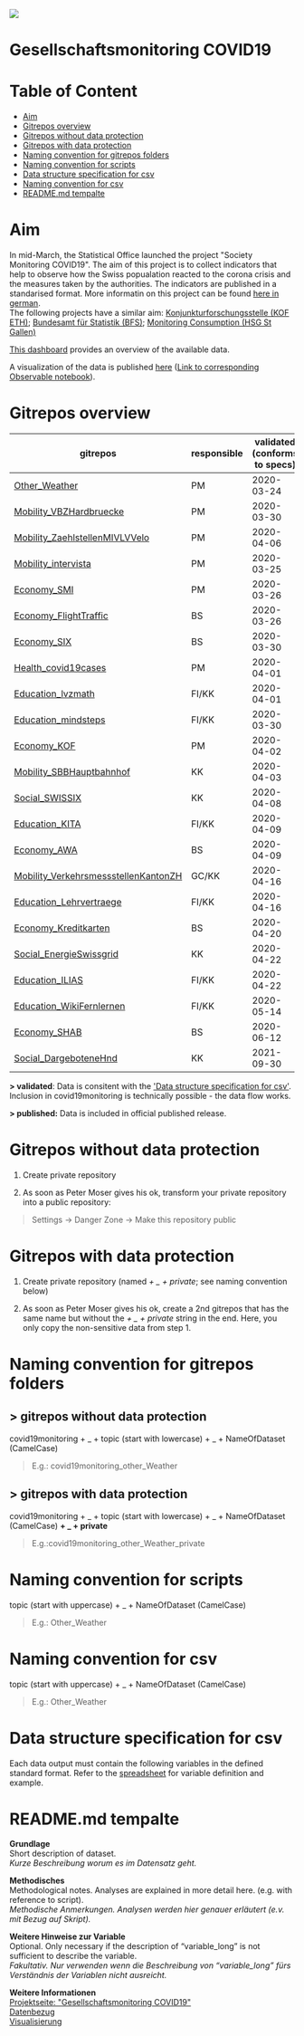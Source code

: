 ![](https://opendata.swiss/content/uploads/2016/02/kt_zh.png)

# Gesellschaftsmonitoring COVID19

# Table of Content

- [Aim](https://github.com/statistikZH/covid19monitoring/tree/master#aim) <br>
- [Gitrepos overview](https://github.com/statistikZH/covid19monitoring/tree/master#gitrepos-overview) <br>
- [Gitrepos without data protection](https://github.com/statistikZH/covid19monitoring/tree/master#gitrepos-without-data-protection) <br>
- [Gitrepos with data protection](https://github.com/statistikZH/covid19monitoring/tree/master#gitrepos-with-data-protection) <br>
- [Naming convention for gitrepos folders](https://github.com/statistikZH/covid19monitoring/tree/master#naming-convention-for-gitrepos-folders) <br>
- [Naming convention for scripts](https://github.com/statistikZH/covid19monitoring/tree/master#naming-convention-for-scripts) <br>
- [Data structure specification for csv](https://github.com/statistikZH/covid19monitoring/tree/master#data-structure-specification-for-csv) <br>
- [Naming convention for csv](https://github.com/statistikZH/covid19monitoring/blob/master/README.md#data-structure-specification-for-csv) <br>
- [README.md tempalte](https://github.com/statistikZH/covid19monitoring/tree/master#readmemd-tempalte) <br>

# Aim

In mid-March, the Statistical Office launched the project "Society Monitoring COVID19". The aim of this project is to collect indicators that help to observe how the Swiss popualation reacted to the corona crisis and the measures taken by the authorities. The indicators are published in a standarised format. More informatin on this project can be found [here in german](https://www.zh.ch/de/news-uebersicht/mitteilungen/2020/politik-staat/statistik/durch-die-krise-begleiten---gesellschaftsmonitoring-covid19-.html). <br>
The following projects have a similar aim: [Konjunkturforschungsstelle (KOF ETH)](https://kof.ethz.ch/prognosen-indikatoren/indikatoren.html); [Bundesamt für Statistik (BFS)](https://www.bfs.admin.ch/bfs/de/home/aktuell/covid-19.html);  [Monitoring Consumption (HSG St Gallen)](https://public.tableau.com/profile/monitoringconsumptionswitzerland#!/)<br>

[This dashboard](https://www.web.statistik.zh.ch/covid19_indikatoren_uebersicht/#/) provides an overview of the available data. <br>

A visualization of the data is published [here](https://www.web.statistik.zh.ch/cms_vis/covid19_indikatoren/) ([Link to corresponding Observable notebook](https://observablehq.com/@mmznrstat/monitoring-covid19-effekt)).

# Gitrepos overview

| gitrepos  | responsible | validated (conforms to specs) |first published| collected until|
| ------------- | ------------- | ------------- | ------------- |------------- |
| [Other_Weather](https://github.com/statistikZH/covid19monitoring_other_Weather)  | PM | 2020-03-24 |2020-03-31|ongoing|
| [Mobility_VBZHardbruecke](https://github.com/statistikZH/covid19monitoring_mobility_VBZHardbruecke) | PM | 2020-03-30 |2020-03-31|ongoing|
| [Mobility_ZaehlstellenMIVLVVelo](https://github.com/statistikZH/covid19monitoring_mobility_ZaehlstellenMIVLVVelo) | PM | 2020-04-06 |2020-04-07|ongoing|
| [Mobility_intervista](https://github.com/statistikZH/covid19monitoring_mobility_intervista)   | PM | 2020-03-25 |2020-03-31|4.7.2021|
| [Economy_SMI](https://github.com/statistikZH/covid19monitoring_economy_SMI)   | PM | 2020-03-26 |2020-03-31|ongoing|
| [Economy_FlightTraffic](https://github.com/statistikZH/covid19monitoring_economy_FlightTraffic)   | BS | 2020-03-26 |2020-03-31|2021-07-05|
| [Economy_SIX](https://github.com/statistikZH/covid19monitoring_economy_SIX)   | BS | 2020-03-30 |2020-03-31|ongoing|
| [Health_covid19cases](https://github.com/statistikZH/covid19monitoring_health_covid19cases)   | PM | 2020-04-01 |2020-04-02|ongoing|
| [Education_lvzmath](https://bildungsmonitoringzh.github.io/covid19_edu_lmvz_public/)   | FI/KK | 2020-04-01 |2020-04-05|ongoing|
| [Education_mindsteps](https://github.com/bildungsmonitoringZH/covid19_edu_mindsteps)   | FI/KK | 2020-03-30 |2020-03-31|ongoing|
| [Economy_KOF](https://github.com/statistikZH/covid19monitoring_economy_KOF)   | PM | 2020-04-02 | 2020-04-02 |4.7.2020|
| [Mobility_SBBHauptbahnhof](https://github.com/statistikZH/covid19monitoring_mobility_SBBHauptbahnhof)  | KK | 2020-04-03 | 2020-04-03 |ongoing|
| [Social_SWISSIX](https://github.com/statistikZH/covid19monitoring_social_SWISSIX)  | KK | 2020-04-08 | 2020-04-08 |12.06.2020|
| [Education_KITA](https://bildungsmonitoringzh.github.io/covid19_edu_ajb)  | FI/KK | 2020-04-09 | 2020-04-09 |ongoing|
| [Economy_AWA](https://github.com/statistikZH/covid19monitoring_economy_AWA)  | BS | 2020-04-09 | 2020-04-09 |30.06.2020|
| [Mobility_VerkehrsmessstellenKantonZH](https://github.com/statistikZH/covid19monitoring_mobility_VerkehrsmessstellenKantonZH)  | GC/KK | 2020-04-16 | 2020-04-16 |ongoing|
| [Education_Lehrvertraege](https://github.com/bildungsmonitoringZH/covid19_edu_bista)  | FI/KK | 2020-04-16 | 2020-04-16 |ongoing|
| [Economy_Kreditkarten](https://github.com/statistikZH/covid19monitoring_economy_Kreditkarten)  | BS | 2020-04-20 | 2020-04-20 |ongoing|
| [Social_EnergieSwissgrid](https://github.com/statistikZH/covid19monitoring_social_EnergieSwissgrid)  | KK | 2020-04-22 | 2020-04-22 |12.06.2020|
| [Education_ILIAS](https://github.com/bildungsmonitoringZH/covid19_edu_phzh)  | FI/KK | 2020-04-22 | 2020-04-24 |30.06.2020|
| [Education_WikiFernlernen](https://github.com/bildungsmonitoringZH/covid19_edu_vsa)  | FI/KK | 2020-05-14 | 2020-05-14 |ongoing|
| [Economy_SHAB](https://github.com/statistikZH/covid19monitoring_economy_SHAB)  | BS |  2020-06-12 |2020-06-12 |ongoing|
| [Social_DargeboteneHnd]()  | KK | 2021-09-30 |2021-09-30 |ongoing|

**> validated**: Data is consitent with the ['Data structure specification for csv'](https://github.com/statistikZH/covid19monitoring/blob/master/README.md#data-structure-specification-for-csv). Inclusion in covid19monitoring is technically possible - the data flow works.

**> published:** Data is included in official published release.

# Gitrepos without data protection

1. Create private repository <br>

2. As soon as Peter Moser gives his ok, transform your private repository into a public repository: 

> Settings -> Danger Zone -> Make this repository public

# Gitrepos with data protection

1. Create private repository  (named *+ _ + private*; see naming convention below) <br>

2. As soon as Peter Moser gives his ok, create a 2nd gitrepos that has the same name but without the *+ _ + private* string in the end. Here, you only copy the non-sensitive data from step 1. 

# Naming convention for gitrepos folders

## > gitrepos without data protection

covid19monitoring  + _ +   topic (start with lowercase)  + _ +  NameOfDataset (CamelCase)<br>

> E.g.: covid19monitoring_other_Weather

## > gitrepos with data protection

covid19monitoring  + _ +   topic (start with lowercase)  + _ +  NameOfDataset (CamelCase) **+ _ + private** <br>

> E.g.:covid19monitoring_other_Weather_private

# Naming convention for scripts

topic (start with uppercase) + _ +  NameOfDataset (CamelCase) <br>

> E.g.: Other_Weather

# Naming convention for csv

topic (start with uppercase) + _ + NameOfDataset (CamelCase)

> E.g.: Other_Weather

# Data structure specification for csv

Each data output must contain the following variables in the defined standard format. Refer to the  [spreadsheet](https://docs.google.com/spreadsheets/d/e/2PACX-1vRAXE1Sahd8Gv5wiadUQrmyENCvsBhiCW1c1tGKEuXBtmPRXxvw4F-BmGDdjQcgQp7gz61qt6xw-JSk/pubhtml#) for variable definition and example.

<!---
# Template for GiHub Page

The template for our GitHub Page can be found [here](https://github.com/statistikZH/covid19monitoring/blob/master/Template_GitHubPages.Rmd). This template generates the following [GitHub Pages](https://statistikzh.github.io/covid19monitoring/). 
--->

# README.md tempalte

**Grundlage** <br>
Short description of dataset.  <br>
*Kurze Beschreibung worum es im Datensatz geht.*  

**Methodisches** <br>
Methodological notes. Analyses are explained in more detail here. (e.g.  with reference to script).   <br>
*Methodische Anmerkungen. Analysen werden hier genauer erläutert (e.v. mit Bezug auf Skript).*  <br>

**Weitere Hinweise zur Variable**  <br>
Optional. Only necessary if the description of “variable_long” is not sufficient to describe the variable.   <br>
*Fakultativ. Nur verwenden wenn die Beschreibung von “variable_long”  fürs Verständnis der Variablen nicht ausreicht.* <br>

**Weitere Informationen** <br>
[Projektseite: "Gesellschaftsmonitoring COVID19"](https://github.com/statistikZH/covid19monitoring) <br>
[Datenbezug](https://www.web.statistik.zh.ch/covid19_indikatoren_uebersicht/#/) <br>
[Visualisierung](https://www.web.statistik.zh.ch/cms_vis/covid19_indikatoren/) <br>


